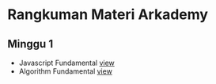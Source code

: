 # Rangkuman Materi Arkademy

## Minggu 1
- Javascript Fundamental <a href="https://github.com/rifanid98/arkademy-rangkuman-materi/blob/master/fundamental-javascript/fundamental-javascript.md">view</a>
- Algorithm Fundamental <a href="https://github.com/rifanid98/arkademy-rangkuman-materi/blob/master/fundamental-algorithm/fundamental-algorithm.md">view</a>